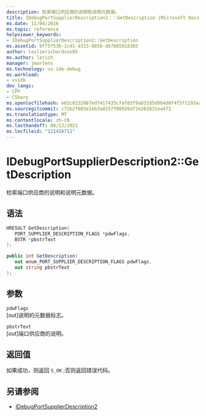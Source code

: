 ```yaml
---
description: 检索端口供应商的说明和说明元数据。
title: IDebugPortSupplierDescription2：：GetDescription |Microsoft Docs
ms.date: 11/04/2016
ms.topic: reference
helpviewer_keywords:
- IDebugPortSupplierDescription2::GetDescription
ms.assetid: bff5f536-1cd1-4313-8856-db7b05818305
author: leslierichardson95
ms.author: lerich
manager: jmartens
ms.technology: vs-ide-debug
ms.workload:
- vssdk
dev_langs:
- CPP
- CSharp
ms.openlocfilehash: e83c0232087edf417435cfaf03f9a832d5d0b4d0f4f5f1193aa56c3bda963d6e
ms.sourcegitcommit: c72b2f603e1eb3a4157f00926df2e263831ea472
ms.translationtype: MT
ms.contentlocale: zh-CN
ms.lasthandoff: 08/12/2021
ms.locfileid: "121416711"
---
```

# <a name="idebugportsupplierdescription2getdescription"></a>IDebugPortSupplierDescription2::GetDescription
检索端口供应商的说明和说明元数据。

## <a name="syntax"></a>语法

```cpp
HRESULT GetDescription(
   PORT_SUPPLIER_DESCRIPTION_FLAGS *pdwFlags,
   BSTR *pbstrText
);
```

```csharp
public int GetDescription(
   out enum_PORT_SUPPLIER_DESCRIPTION_FLAGS pdwFlags,
   out string pbstrText
);
```

## <a name="parameters"></a>参数
`pdwFlags`\
[out]说明的元数据标志。

`pbstrText`\
[out]端口供应商的说明。

## <a name="return-value"></a>返回值
 如果成功，则返回 `S_OK` ;否则返回错误代码。

## <a name="see-also"></a>另请参阅
- [IDebugPortSupplierDescription2](../../../extensibility/debugger/reference/idebugportsupplierdescription2.md)
